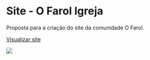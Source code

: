 # Site - O Farol Igreja
Proposta para a criação do site da comunidade O Farol.

[Visualizar site](https://manoelgeraldo.github.io/site-o-farol-igreja/)

![](https://github.com/manoelgeraldo/site-o-farol-igreja/blob/main/readme-support/demo-site.gif)
